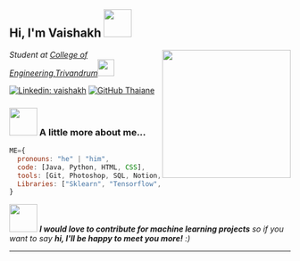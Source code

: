 <h2> Hi, I'm Vaishakh <img src="https://media.giphy.com/media/mGcNjsfWAjY5AEZNw6/giphy.gif" width="50"></h2>
<img align='right' src="https://media.giphy.com/media/ieyl9zmCjO4b4t6qoY/giphy.gif" width="230">
<p><em>Student at <a href="http://www.unb.br">College of Engineering,Trivandrum</a><img src="https://media.giphy.com/media/fYSnHlufseco8Fh93Z/giphy.gif" width="30"></br>
</em></p>

[![Linkedin: vaishakh](https://img.shields.io/badge/-vaishakh-blue?style=flat-square&logo=Linkedin&logoColor=white&link=https://www.linkedin.com/in/vaishakh/)](https://www.linkedin.com/in/vaishakh-m-561a5523a/)
[![GitHub Thaiane](https://img.shields.io/github/followers/vaishakhRaveendran?label=follow&style=social)](https://github.com/vaishakhRaveendran)


### <img src="https://media.giphy.com/media/VgCDAzcKvsR6OM0uWg/giphy.gif" width="50"> A little more about me...  

```javascript
ME={
  pronouns: "he" | "him",
  code: [Java, Python, HTML, CSS],
  tools: [Git, Photoshop, SQL, Notion, Postman],
  Libraries: ["Sklearn", "Tensorflow", "Pandas","Numpy","Langchain","Seaborn"],
}
```
<img src="https://giphy.com/embed/8qrrHSsrK9xpknGVNF" width="50">
<em><b>I would love to contribute for machine learning projects</b> so if you want to say <b>hi, I'll be happy to meet you more!</b> :)</em>

---
